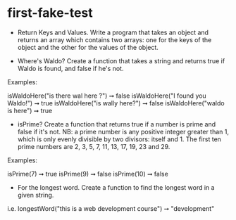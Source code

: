 # first-fake-test

 * Return Keys and Values. Write a program that takes an object and returns an array which contains two arrays: one for the keys of the object and the other for the values of the object.


* Where's Waldo? Create a function that takes a string and returns true if Waldo is found, and false if he's not.

Examples:

isWaldoHere("is there wal here ?") ➞ false
isWaldoHere("I found you Waldo!") ➞ true
isWaldoHere("is wally here?") ➞ false
isWaldoHere("waldo is here") ➞ true

* isPrime? Create a function that returns true if a number is prime and false if it's not. NB: a prime number is any positive integer greater than 1, which is only evenly divisible by two divisors: itself and 1. The first ten prime numbers are 2, 3, 5, 7, 11, 13, 17, 19, 23 and 29.

Examples:

isPrime(7) ➞ true
isPrime(9) ➞ false
isPrime(10) ➞ false


* For the longest word. Create a function to find the longest word in a given string.

i.e. longestWord("this is a web development course") ➞ "development"
